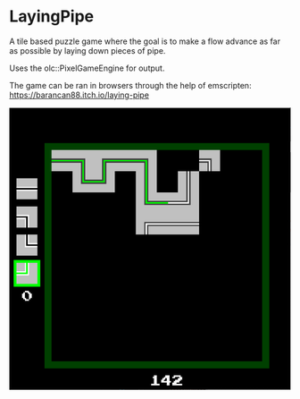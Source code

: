 # LayingPipe
A tile based puzzle game where the goal is to make a flow advance as far as possible by laying down pieces of pipe.

Uses the olc::PixelGameEngine for output.

The game can be ran in browsers through the help of emscripten: https://barancan88.itch.io/laying-pipe

![Laying Pipe](https://github.com/BaranCanOener/LayingPipe/blob/main/layingpipe.PNG)
